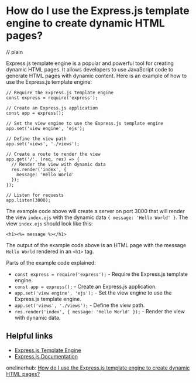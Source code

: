 # How do I use the Express.js template engine to create dynamic HTML pages?
// plain

Express.js template engine is a popular and powerful tool for creating dynamic HTML pages. It allows developers to use JavaScript code to generate HTML pages with dynamic content. Here is an example of how to use the Express.js template engine:

```
// Require the Express.js template engine
const express = require('express');

// Create an Express.js application
const app = express();

// Set the view engine to use the Express.js template engine
app.set('view engine', 'ejs');

// Define the view path
app.set('views', './views');

// Create a route to render the view
app.get('/', (req, res) => {
  // Render the view with dynamic data
  res.render('index', {
    message: 'Hello World'
  });
});

// Listen for requests
app.listen(3000);
```

The example code above will create a server on port 3000 that will render the view `index.ejs` with the dynamic data `{ message: 'Hello World' }`. The view `index.ejs` should look like this:

```
<h1><%= message %></h1>
```

The output of the example code above is an HTML page with the message `Hello World` rendered in an `<h1>` tag.

Parts of the example code explained:

- `const express = require('express');` - Require the Express.js template engine.
- `const app = express();` - Create an Express.js application.
- `app.set('view engine', 'ejs');` - Set the view engine to use the Express.js template engine.
- `app.set('views', './views');` - Define the view path.
- `res.render('index', { message: 'Hello World' });` - Render the view with dynamic data.

## Helpful links

- [Express.js Template Engine](https://expressjs.com/en/guide/using-template-engines.html)
- [Express.js Documentation](https://expressjs.com/en/4x/api.html#res.render)

onelinerhub: [How do I use the Express.js template engine to create dynamic HTML pages?](https://onelinerhub.com/expressjs/how-do-i-use-the-express-js-template-engine-to-create-dynamic-html-pages)